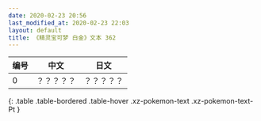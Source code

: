 ```yaml
---
date: 2020-02-23 20:56
last_modified_at: 2020-02-23 22:03
layout: default
title: 《精灵宝可梦 白金》文本 362
---
```

| 编号 | 中文 | 日文 |
| ---- | ---- | ---- |
| 0 | ？？？？？ | ？？？？？ |
{: .table .table-bordered .table-hover .xz-pokemon-text .xz-pokemon-text-Pt }